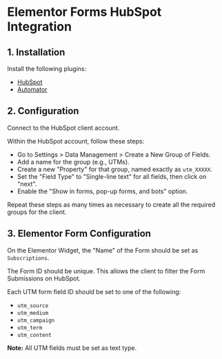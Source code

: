 # Elementor Forms HubSpot Integration

## 1. Installation

Install the following plugins:

- [HubSpot](https://wordpress.org/plugins/leadin/)
- [Automator](https://wordpress.org/plugins/uncanny-automator/)

## 2. Configuration

Connect to the HubSpot client account.

Within the HubSpot account, follow these steps:

- Go to Settings > Data Management > Create a New Group of Fields.
- Add a name for the group (e.g., UTMs).
- Create a new "Property" for that group, named exactly as `utm_XXXXX`.
- Set the "Field Type" to "Single-line text" for all fields, then click on "next".
- Enable the "Show in forms, pop-up forms, and bots" option.

Repeat these steps as many times as necessary to create all the required groups for the client.

## 3. Elementor Form Configuration

On the Elementor Widget, the "Name" of the Form should be set as `Subscriptions`.

The Form ID should be unique. This allows the client to filter the Form Submissions on HubSpot.

Each UTM form field ID should be set to one of the following:

- `utm_source`
- `utm_medium`
- `utm_campaign`
- `utm_term`
- `utm_content`

**Note:** All UTM fields must be set as text type.
